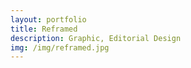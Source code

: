 ```yaml
---
layout: portfolio
title: Reframed
description: Graphic, Editorial Design
img: /img/reframed.jpg
---
```


<div class="img_row">
	<img class="col three" src="{{ site.baseurl }}/img/reframed/01.jpg" alt="" title="reframed01"/>
</div>

<br/>

<div class="img_row">
	<img class="col three" src="{{ site.baseurl }}/img/reframed/02.jpg" alt="" title="reframed02"/>
</div>

<br/>

<div class="img_row">
	<img class="col three" src="{{ site.baseurl }}/img/reframed/03.jpg" alt="" title="reframed03"/>
</div>

<br/>

<div class="img_row">
	<img class="col three" src="{{ site.baseurl }}/img/reframed/04.jpg" alt="" title="reframed01"/>
</div>

<br/>

<div class="img_row">
	<img class="col three" src="{{ site.baseurl }}/img/reframed/05.jpg" alt="" title="reframed01"/>
</div>

<br/>

<div class="img_row">
	<img class="col three" src="{{ site.baseurl }}/img/reframed/06.jpg" alt="" title="reframed01"/>
</div>

<br/>

<div class="img_row">
	<img class="col three" src="{{ site.baseurl }}/img/reframed/07.jpg" alt="" title="reframed01"/>
</div>

<br/>

<div class="img_row">
	<img class="col three" src="{{ site.baseurl }}/img/reframed/08.jpg" alt="" title="reframed01"/>
</div>

<br/>

<div class="img_row">
	<img class="col three" src="{{ site.baseurl }}/img/reframed/09.jpg" alt="" title="reframed01"/>
</div>

<br/>